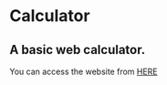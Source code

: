 # Calculator
<h2>A basic web calculator.</h2>

<p>You can access the website from <a href="https://abdulrhmanhs.github.io/Calculator/">HERE</a></p>
